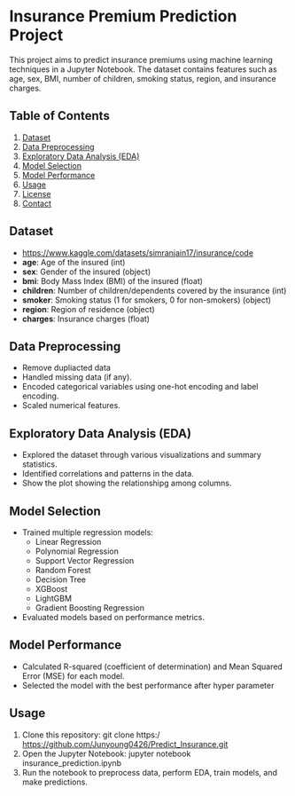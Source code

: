 # Insurance Premium Prediction Project


This project aims to predict insurance premiums using machine learning techniques in a Jupyter Notebook. The dataset contains features such as age, sex, BMI, number of children, smoking status, region, and insurance charges.

## Table of Contents
1. [Dataset](#dataset)
2. [Data Preprocessing](#data-preprocessing)
3. [Exploratory Data Analysis (EDA)](#eda)
4. [Model Selection](#model-selection)
5. [Model Performance](#model-performance)
6. [Usage](#usage)
7. [License](#license)
8. [Contact](#contact)

## Dataset
- https://www.kaggle.com/datasets/simranjain17/insurance/code
- **age**: Age of the insured (int)   
- **sex**: Gender of the insured (object)
- **bmi**: Body Mass Index (BMI) of the insured (float)
- **children**: Number of children/dependents covered by the insurance (int)
- **smoker**: Smoking status (1 for smokers, 0 for non-smokers) (object)
- **region**: Region of residence (object)
- **charges**: Insurance charges (float)

## Data Preprocessing
- Remove dupliacted data
- Handled missing data (if any).
- Encoded categorical variables using one-hot encoding and label encoding.
- Scaled numerical features.

## Exploratory Data Analysis (EDA)
- Explored the dataset through various visualizations and summary statistics.
- Identified correlations and patterns in the data.
- Show the plot showing the relationshipg among columns.

## Model Selection
- Trained multiple regression models:
  - Linear Regression
  - Polynomial Regression
  - Support Vector Regression
  - Random Forest
  - Decision Tree
  - XGBoost
  - LightGBM
  - Gradient Boosting Regression
- Evaluated models based on performance metrics.

## Model Performance
- Calculated R-squared (coefficient of determination) and Mean Squared Error (MSE) for each model.
- Selected the model with the best performance after hyper parameter

## Usage
1. Clone this repository:
git clone https:/ https://github.com/Junyoung0426/Predict_Insurance.git
2. Open the Jupyter Notebook:
jupyter notebook insurance_prediction.ipynb
3. Run the notebook to preprocess data, perform EDA, train models, and make predictions.
